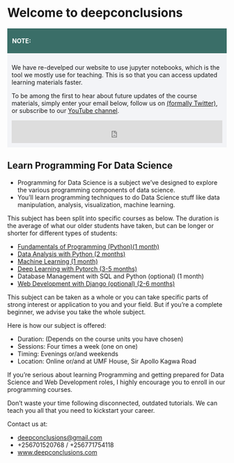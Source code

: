 # Welcome to deepconclusions

<!-- WARNING: THIS FILE WAS AUTOGENERATED! DO NOT EDIT! -->

<div style="background-color: #3a6e68; border:1px solid #3a6e68; color: #fff; font-weight: 700; padding-left: 10px; padding-top: 5px; padding-bottom: 5px">

<strong>NOTE:</strong>

</div>

<div style="background-color: #f3f4f7; padding-left: 10px; padding-top: 10px; padding-bottom: 10px; padding-right: 10px">

<p>
We have re-develped our website to use jupyter notebooks, which is the
tool we mostly use for teaching. This is so that you can access updated
learning materials faster.
</p>
<p class="pb-1">
To be among the first to hear about future updates of the course
materials, simply enter your email below, follow us on
<a href="https://x.com/deepconclusions"><i class="bi bi-twitter-x"></i>
(formally Twitter)</a>, or subscribe to our
<a href="https://www.youtube.com/@deepconclusions"><i class="bi bi-youtube"></i>
YouTube channel</a>.
</p>
<iframe src="https://embeds.beehiiv.com/5fc7c425-9c7e-4e08-a514-ad6c22beee74?slim=true" data-test-id="beehiiv-embed" height="52" frameborder="0" scrolling="no" style="margin: 0; border-radius: 0px !important; background-color: transparent; width: 100%;">
</iframe>

</div>

## Learn Programming For Data Science

- Programming for Data Science is a subject we’ve designed to explore
  the various programming components of data science.
- You’ll learn programming techniques to do Data Science stuff like data
  manipulation, analysis, visualization, machine learning.

This subject has been split into specific courses as below. The duration
is the average of what our older students have taken, but can be longer
or shorter for different types of students:

- [Fundamentals of Programming (Python)(1 month)
  <i class="bi bi-arrow-right-circle" title="Get Started"></i>](./Python/00_outline.ipynb)
- [Data Analysis with Python
  <i class="bi bi-arrow-right-circle" title="Get Started"></i> (2
  months)](./Python-Data-Analysis/outline.ipynb)
- [Machine Learning (1 month)
  <i class="bi bi-arrow-right-circle" title="Get Started"></i>](./Python-Data-Analysis/Week4-ML-Intro/41_overview_of_machine_learning.ipynb)
- [Deep Learning with Pytorch (3-5 months)
  <i class="bi bi-arrow-right-circle" title="Get Started"></i>](./Pytorch/pytorch_outline.ipynb)
- Database Management with SQL and Python (optional) (1 month)
- [Web Development with Django (optional) (2-6 months)
  <i class="bi bi-arrow-right-circle" title="Get Started"></i>](https://web.deepconclusions.com)

This subject can be taken as a whole or you can take specific parts of
strong interest or application to you and your field. But if you’re a
complete beginner, we advise you take the whole subject.

Here is how our subject is offered:

- Duration: (Depends on the course units you have chosen)
- Sessions: Four times a week (one on one)
- Timing: Evenings or/and weekends
- Location: Online or/and at UMF House, Sir Apollo Kagwa Road

If you’re serious about learning Programming and getting prepared for
Data Science and Web Development roles, I highly encourage you to enroll
in our programming courses.

Don’t waste your time following disconnected, outdated tutorials. We can
teach you all that you need to kickstart your career.

Contact us at:

- deepconclusions@gmail.com
- +256701520768 / +256771754118
- www.deepconclusions.com
